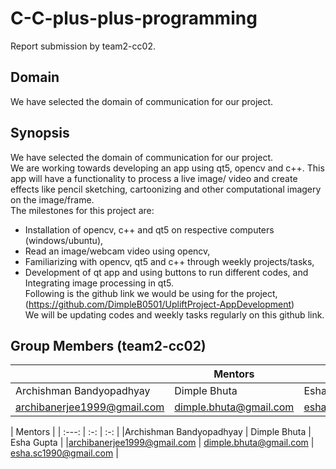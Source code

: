 # C-C-plus-plus-programming
Report submission by team2-cc02. <br/>
## Domain
We have selected the domain of communication for our project.<br/>
## Synopsis
We have selected the domain of communication for our project. <br/>
We are working towards developing an app using qt5, opencv and c++. This app will have a functionality to process a live image/ video and create effects like pencil sketching, cartoonizing and other computational imagery on the image/frame. <br/>
The milestones for this project are:<br/>
* Installation of opencv, c++ and qt5 on respective computers (windows/ubuntu),<br/>
* Read an image/webcam video using opencv,<br/>
* Familiarizing with opencv, qt5 and c++ through weekly projects/tasks,<br/>
* Development of qt app and using buttons to run different codes, and<br/>
Integrating image processing in qt5.<br/>
Following is the github link we would be using for the project, <br/>
(https://github.com/DimpleB0501/UpliftProject-AppDevelopment) <br/>
We will be updating codes and weekly tasks regularly on this github link. <br/>

## Group Members (team2-cc02)

||  Mentors  ||  
|---|---|---|
| Archishman Bandyopadhyay  | Dimple Bhuta  |  Esha Gupta |
|  archibanerjee1999@gmail.com |  dimple.bhuta@gmail.com | esha.sc1990@gmail.com  |



| Mentors  |
| :---:   | :-: | :-: |
|Archishman Bandyopadhyay | Dimple Bhuta | Esha Gupta |
|archibanerjee1999@gmail.com | dimple.bhuta@gmail.com | esha.sc1990@gmail.com |



